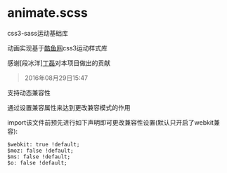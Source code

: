 animate.scss
===============

css3-sass运动基础库

动画实现基于[酷鱼网](https://github.com/coolfishstudio)css3运动样式库

感谢[段冰洋][丁磊](https://github.com/duanbingyang)对本项目做出的贡献

>2016年08月29日15:47

支持动态兼容性

通过设置兼容属性来达到更改兼容模式的作用

import该文件前预先进行如下声明即可更改兼容性设置(默认只开启了webkit兼容):

	$webkit: true !default;
	$moz: false !default;
	$ms: false !default;
	$o: false !default;




